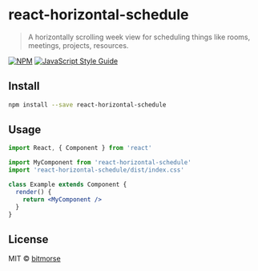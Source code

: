# react-horizontal-schedule

> A horizontally scrolling week view for scheduling things like rooms, meetings, projects, resources.

[![NPM](https://img.shields.io/npm/v/react-horizontal-schedule.svg)](https://www.npmjs.com/package/react-horizontal-schedule) [![JavaScript Style Guide](https://img.shields.io/badge/code_style-standard-brightgreen.svg)](https://standardjs.com)

## Install

```bash
npm install --save react-horizontal-schedule
```

## Usage

```jsx
import React, { Component } from 'react'

import MyComponent from 'react-horizontal-schedule'
import 'react-horizontal-schedule/dist/index.css'

class Example extends Component {
  render() {
    return <MyComponent />
  }
}
```

## License

MIT © [bitmorse](https://github.com/bitmorse)

